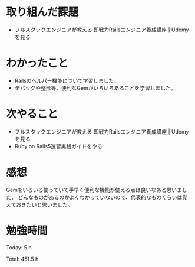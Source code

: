 # 取り組んだ課題
- フルスタックエンジニアが教える 即戦力Railsエンジニア養成講座 | Udemyを見る

# わかったこと
- Railsのヘルパー機能について学習しました。
- デバッグや整形等、便利なGemがいろいろあることを学習しました。

# 次やること
- フルスタックエンジニアが教える 即戦力Railsエンジニア養成講座 | Udemyを見る
- Ruby on Rails5速習実践ガイドをやる

# 感想
Gemをいろいろ使っていて手早く便利な機能が使える点は良いなあと思いました、
どんなものがあるのかよくわかっていないので、代表的なものくらいは覚えておきたいと思いました。


# 勉強時間
Today: 5 h

Total: 451.5 h
